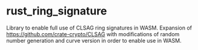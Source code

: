 # rust_ring_signature

Library to enable full use of CLSAG ring signatures in WASM. Expansion of https://github.com/crate-crypto/CLSAG with modifications of random number generation and curve version in order to enable use in WASM.
